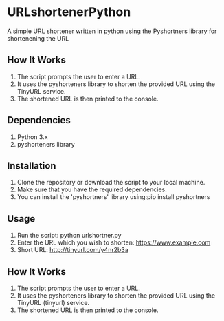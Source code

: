 # URLshortenerPython
A simple URL shortener written in python using the Pyshortners library for shortenening the URL
## How It Works
1) The script prompts the user to enter a URL.
2) It uses the pyshorteners library to shorten the provided URL using the TinyURL service.
3) The shortened URL is then printed to the console.
## Dependencies
1) Python 3.x
2) pyshorteners library
## Installation
1) Clone the repository or download the script to your local machine.
2) Make sure that you have the required dependencies.
3) You can install the 'pyshortners' library using:pip install pyshortners
## Usage
1) Run the script: python urlshortner.py
2) Enter the URL which you wish to shorten: https://www.example.com
3) Short URL: http://tinyurl.com/y4nr2b3a
## How It Works
1) The script prompts the user to enter a URL.
2) It uses the pyshorteners library to shorten the provided URL using the TinyURL (tinyurl) service.
3) The shortened URL is then printed to the console.

